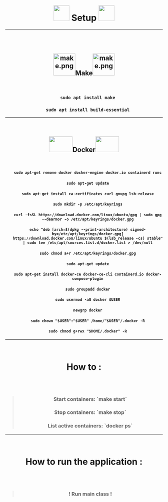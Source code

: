 <h1 align="center" ><img height="50" src="https://thumbs4.imagebam.com/87/5e/59/MEIEVY5_t.png" width="50"/>  Setup  <img height="50" src="https://thumbs4.imagebam.com/87/5e/59/MEIEVY5_t.png" width="50"/></h1>

---

<br/>
<br/>

<h2 align="center"><img height="70" width="70" src="https://thumbs4.imagebam.com/31/74/aa/MEIEV7T_t.png" alt="make.png"/>Make<img height="70" width="70" src="https://thumbs4.imagebam.com/31/74/aa/MEIEV7T_t.png" alt="make.png"/> </h2>

<br/>

<ul align="center">

  ### `sudo apt install make`
  ### `sudo apt install build-essential`

</ul>

---

<br/>

<h2 align="center"><img height="50" src="https://thumbs4.imagebam.com/38/22/19/MEIEVB4_t.png" width="75"/>Docker<img height="50" src="https://thumbs4.imagebam.com/38/22/19/MEIEVB4_t.png" width="75"/></h2>

<br/>

<ul align="center">

  #### `sudo apt-get remove docker docker-engine docker.io containerd runc`
  #### `sudo apt-get update`
  ####  `sudo apt-get install ca-certificates curl gnupg lsb-release`
  #### `sudo mkdir -p /etc/apt/keyrings`
  #### `curl -fsSL https://download.docker.com/linux/ubuntu/gpg | sudo gpg --dearmor -o /etc/apt/keyrings/docker.gpg`
  #### `echo "deb [arch=$(dpkg --print-architecture) signed-by=/etc/apt/keyrings/docker.gpg] https://download.docker.com/linux/ubuntu $(lsb_release -cs) stable" | sudo tee /etc/apt/sources.list.d/docker.list > /dev/null`
  #### `sudo chmod a+r /etc/apt/keyrings/docker.gpg`
  #### `sudo apt-get update`
  #### `sudo apt-get install docker-ce docker-ce-cli containerd.io docker-compose-plugin`
  #### `sudo groupadd docker`
  #### `sudo usermod -aG docker $USER`
  #### `newgrp docker`
  #### `sudo chown "$USER":"$USER" /home/"$USER"/.docker -R`
  #### `sudo chmod g+rwx "$HOME/.docker" -R`

</ul>

---

<br/>

<h1 align="center" >How to :</h1>


<br/>
<br/>

> <h3 align="center">Start containers: `make start`</h3>
> <h3 align="center">Stop containers: `make stop`</h3>
> <h3 align="center">List active containers: `docker ps`</h3>

---

<br/>

<h1 align="center" >How to run the application :</h1>

<br/>
<br/>

> <h3 align="center">! Run main class !</h3>